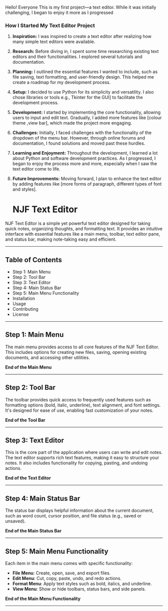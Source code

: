 Hello! Everyone
This is my first project—a text editor. While it was initially challenging, I began to enjoy it more as I progressed
### **How I Started My Text Editor Project**

1. **Inspiration:**
   I was inspired to create a text editor after realizing how many simple text editors were available. 
2. **Research:**
   Before diving in, I spent some time researching existing text editors and their functionalities. I explored several tutorials and documentation.
3. **Planning:**
   I outlined the essential features I wanted to include, such as file saving, text formatting, and user-friendly design. This helped me create a roadmap for my development process.
4. **Setup:**
   I decided to use Python for its simplicity and versatility. I also chose libraries or tools e.g., Tkinter for the GUI] to facilitate the development process.
5. **Development:**
   I started by implementing the core functionality, allowing users to input and edit text. Gradually, I added more features like [colour theme ,view bar], which made the project more engaging.
6. **Challenges:**
   Initially, I faced challenges with the functionality of the dropdown of the menu bar. However, through online forums and documentation, I found solutions and moved past these hurdles.
7. **Learning and Enjoyment:**
   Throughout the development, I learned a lot about Python and software development practices. As I progressed, I began to enjoy the process more and more, especially when I saw the text editor come to life.

8. **Future Improvements:**
   Moving forward, I plan to enhance the text editor by adding features like [more forms of paragraph, different types of font and styles].


   # NJF Text Editor

NJF Text Editor is a simple yet powerful text editor designed for taking quick notes, organizing thoughts, and formatting text. 
It provides an intuitive interface with essential features like a main menu, toolbar, text editor pane, and status bar, making note-taking easy and efficient.

---

## Table of Contents

- Step 1: Main Menu
- Step 2: Tool Bar
- Step 3: Text Editor
- Step 4: Main Status Bar
- Step 5: Main Menu Functionality
- Installation
- Usage
- Contributing
- License

---

## Step 1: Main Menu

The main menu provides access to all core features of the NJF Text Editor. This includes options for creating new files, saving, opening existing documents, and accessing other utilities.

**End of the Main Menu**

---

## Step 2: Tool Bar

The toolbar provides quick access to frequently used features such as formatting options (bold, italic, underline), text alignment, and font settings. It's designed for ease of use, enabling fast customization of your notes.

**End of the Tool Bar**

---

## Step 3: Text Editor

This is the core part of the application where users can write and edit notes. The text editor supports rich text features, making it easy to structure your notes. It also includes functionality for copying, pasting, and undoing actions.

**End of the Text Editor**

---

## Step 4: Main Status Bar

The status bar displays helpful information about the current document, such as word count, cursor position, and file status (e.g., saved or unsaved).

**End of the Main Status Bar**

---

## Step 5: Main Menu Functionality

Each item in the main menu comes with specific functionality:
- **File Menu**: Create, open, save, and export files.
- **Edit Menu**: Cut, copy, paste, undo, and redo actions.
- **Format Menu**: Apply text styles such as bold, italics, and underline.
- **View Menu**: Show or hide toolbars, status bars, and side panels.

**End of the Main Menu Functionality**

---




   


